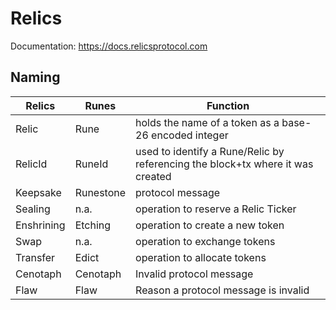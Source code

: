 # Relics

Documentation: https://docs.relicsprotocol.com

## Naming

| Relics     | Runes     | Function                                                                       |
|------------|-----------|--------------------------------------------------------------------------------|
| Relic      | Rune      | holds the name of a token as a base-26 encoded integer                         |
| RelicId    | RuneId    | used to identify a Rune/Relic by referencing the block+tx where it was created |
| Keepsake   | Runestone | protocol message                                                               |
| Sealing    | n.a.      | operation to reserve a Relic Ticker                                            |
| Enshrining | Etching   | operation to create a new token                                                |
| Swap       | n.a.      | operation to exchange tokens                                                   |
| Transfer   | Edict     | operation to allocate tokens                                                   |
| Cenotaph   | Cenotaph  | Invalid protocol message                                                       |
| Flaw       | Flaw      | Reason a protocol message is invalid                                           |

